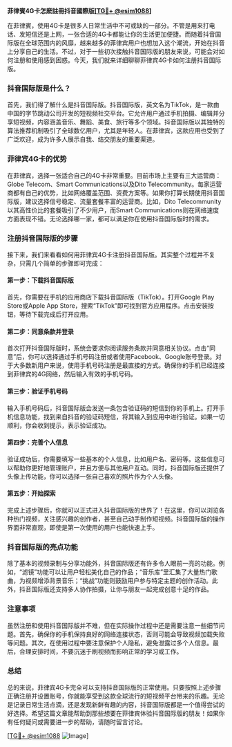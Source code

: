 **菲律賓4G卡怎麽註冊抖音國際版[[TG💪+ @esim1088](https://t.me/s/esim1088)]**

在菲律賓，使用4G卡是很多人日常生活中不可或缺的一部分。不管是用来打电话、发短信还是上网，一张合适的4G卡都能让你的生活更加便捷。而随着抖音国际版在全球范围内的风靡，越来越多的菲律宾用户也想加入这个潮流，开始在抖音上分享自己的生活。不过，对于一些初次接触抖音国际版的朋友来说，可能会对如何注册和使用感到困惑。今天，我们就来详细聊聊菲律宾4G卡如何注册抖音国际版。

### 抖音国际版是什么？

首先，我们得了解什么是抖音国际版。抖音国际版，英文名为TikTok，是一款由中国的字节跳动公司开发的短视频社交平台。它允许用户通过手机拍摄、编辑并分享短视频，内容涵盖音乐、舞蹈、美食、旅行等多个领域。抖音国际版以其独特的算法推荐机制吸引了全球数亿用户，尤其是年轻人。在菲律宾，这款应用也受到了广泛欢迎，成为许多人展示自我、结交朋友的重要渠道。

### 菲律宾4G卡的优势

在菲律宾，选择一张适合自己的4G卡非常重要。目前市场上主要有三大运营商：Globe Telecom、Smart Communications以及Dito Telecommunity。每家运营商都有自己的优势，比如网络覆盖范围、资费方案等。如果你打算长期使用抖音国际版，建议选择信号稳定、流量套餐丰富的运营商。比如，Dito Telecommunity以其高性价比的套餐吸引了不少用户，而Smart Communications则在网络速度方面表现不错。无论选择哪一家，都可以满足你在使用抖音国际版时的需求。

### 注册抖音国际版的步骤

接下来，我们来看看如何用菲律宾4G卡注册抖音国际版。其实整个过程并不复杂，只需几个简单的步骤即可完成：

#### 第一步：下载抖音国际版

首先，你需要在手机的应用商店下载抖音国际版（TikTok）。打开Google Play Store或Apple App Store，搜索“TikTok”即可找到官方应用程序。点击安装按钮，等待下载完成后打开应用。

#### 第二步：同意条款并登录

首次打开抖音国际版时，系统会要求你阅读服务条款并同意相关协议。点击“同意”后，你可以选择通过手机号码注册或者使用Facebook、Google账号登录。对于大多数新用户来说，使用手机号码注册是最直接的方式。确保你的手机已经连接到菲律宾的4G网络，然后输入有效的手机号码。

#### 第三步：验证手机号码

输入手机号码后，抖音国际版会发送一条包含验证码的短信到你的手机上。打开手机信息功能，找到来自抖音的验证码短信，将其输入到应用中进行验证。如果一切顺利，你会收到提示，表示验证成功。

#### 第四步：完善个人信息

验证成功后，你需要填写一些基本的个人信息，比如用户名、密码等。这些信息可以帮助你更好地管理账户，并且方便与其他用户互动。同时，抖音国际版还提供了头像上传功能，你可以选择一张自己喜欢的照片作为个人头像。

#### 第五步：开始探索

完成上述步骤后，你就可以正式进入抖音国际版的世界了！在这里，你可以浏览各种热门视频，关注感兴趣的创作者，甚至自己动手制作短视频。抖音国际版的操作界面非常直观，即使是第一次使用的用户也能快速上手。

### 抖音国际版的亮点功能

除了基本的视频录制与分享功能外，抖音国际版还有许多令人眼前一亮的功能。例如，“滤镜”功能可以让用户轻松美化自己的作品；“音乐库”里汇集了大量热门歌曲，为视频增添背景音乐；“挑战”功能则鼓励用户参与特定主题的创作活动。此外，抖音国际版还支持多人协作拍摄，让你与朋友一起完成创意十足的作品。

### 注意事项

虽然注册和使用抖音国际版并不难，但在实际操作过程中还是需要注意一些细节问题。首先，确保你的手机保持良好的网络连接状态，否则可能会导致视频加载失败等问题。其次，在使用过程中要注意保护个人隐私，避免泄露过多个人信息。最后，合理安排时间，不要沉迷于刷视频而影响正常的学习或工作。

### 总结

总的来说，菲律宾4G卡完全可以支持抖音国际版的正常使用。只要按照上述步骤正确注册并设置账号，你就能享受到这款全球流行的短视频平台带来的乐趣。无论是记录日常生活点滴，还是发现新鲜有趣的内容，抖音国际版都是一个值得尝试的好选择。希望这篇文章能帮助到那些想要在菲律宾体验抖音国际版的朋友！如果你有任何疑问或需要进一步的帮助，请随时留言讨论。

[[TG💪+ @esim1088](https://t.me/s/esim1088) ![Image](https://i.postimg.cc/4NQfJmqS/Snipaste-2025-05-13-00-14-12.png)]